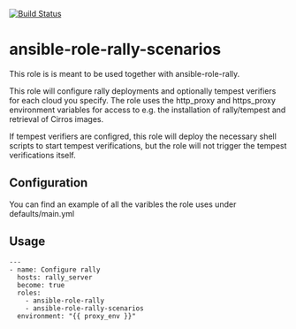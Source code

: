 [![Build Status](https://travis-ci.org/CSCfi/ansible-role-rally-scenarios.svg?branch=master)](https://travis-ci.org/CSCfi/ansible-role-rally-scenarios)

# ansible-role-rally-scenarios

This role is is meant to be used together with ansible-role-rally.

This role will configure rally deployments and optionally tempest verifiers for each cloud you specify. The role uses the http_proxy and https_proxy environment variables for access to e.g. the installation of rally/tempest and retrieval of Cirros images.

If tempest verifiers are configred, this role will deploy the necessary shell scripts to start tempest verifications, but the role will not trigger the tempest verifications itself.

## Configuration

You can find an example of all the varibles the role uses under defaults/main.yml

## Usage

```
---
- name: Configure rally
  hosts: rally_server
  become: true
  roles:
    - ansible-role-rally
    - ansible-role-rally-scenarios
  environment: "{{ proxy_env }}"
```
